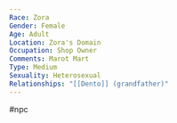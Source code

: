 ```yaml
---
Race: Zora
Gender: Female
Age: Adult
Location: Zora's Domain
Occupation: Shop Owner
Comments: Marot Mart
Type: Medium
Sexuality: Heterosexual
Relationships: "[[Dento]] (grandfather)"
---
```

 #npc 

